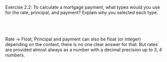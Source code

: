 Exercise 2.2: To calculate a mortgage payment, what types would you use for the rate, principal, and payment? 
Explain why you selected each type.
<br />
<br />
<br />
<br />
<br />
Rate -> Float, Principal and payment can also be float (or integer) depending on the context, there is no one clear answer for that. But rates are provided almost always as a number with a decimal precision up to 3, 4 numbers.
